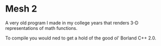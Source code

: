 Mesh 2
======
A very old program I made in my college years that renders 3-D representations of math functions.


To compile you would ned to get a hold of the good ol' Borland C++ 2.0.

